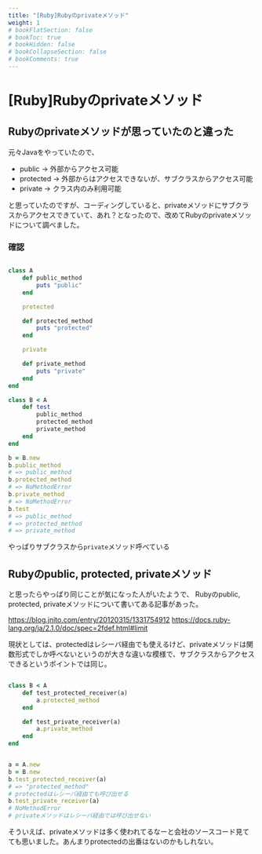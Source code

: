 ```yaml
---
title: "[Ruby]Rubyのprivateメソッド"
weight: 1
# bookFlatSection: false
# bookToc: true
# bookHidden: false
# bookCollapseSection: false
# bookComments: true
---
```


# [Ruby]Rubyのprivateメソッド

## Rubyのprivateメソッドが思っていたのと違った

元々Javaをやっていたので、
- public -> 外部からアクセス可能
- protected -> 外部からはアクセスできないが、サブクラスからアクセス可能
- private -> クラス内のみ利用可能

と思っていたのですが、コーディングしていると、privateメソッドにサブクラスからアクセスできていて、あれ？となったので、改めてRubyのprivateメソッドについて調べました。

### 確認

```Ruby

class A
    def public_method
        puts "public"
    end

    protected

    def protected_method
        puts "protected"
    end

    private

    def private_method
        puts "private"
    end
end

class B < A
    def test
        public_method
        protected_method
        private_method
    end
end

b = B.new
b.public_method
# => public_method
b.protected_method
# => NoMethodError
b.private_method
# => NoMethodError
b.test
# => public_method
# => protected_method
# => private_method
```

やっぱりサブクラスから`private`メソッド呼べている

## Rubyのpublic, protected, privateメソッド

と思ったらやっぱり同じことが気になった人がいたようで、
Rubyのpublic, protected, privateメソッドについて書いてある記事があった。

https://blog.jnito.com/entry/20120315/1331754912
https://docs.ruby-lang.org/ja/2.1.0/doc/spec=2fdef.html#limit

現状としては、protectedはレシーバ経由でも使えるけど、privateメソッドは関数形式でしか呼べないというのが大きな違いな模様で、サブクラスからアクセスできるというポイントでは同じ。

```Ruby

class B < A
    def test_protected_receiver(a)
        a.protected_method
    end

    def test_private_receiver(a)
        a.private_method
    end
end


a = A.new
b = B.new
b.test_protected_receiver(a)
# => "protected_method"
# protectedはレシーバ経由でも呼び出せる
b.test_private_receiver(a)
# NoMethodError
# privateメソッドはレシーバ経由では呼び出せない
```

そういえば、privateメソッドは多く使われてるなーと会社のソースコード見てても思いました。あんまりprotectedの出番はないのかもしれない。